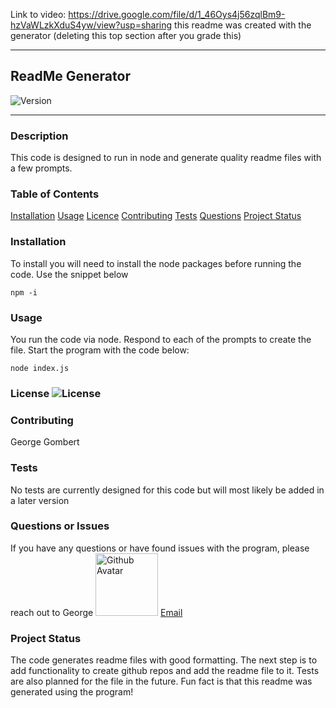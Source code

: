 Link to video: https://drive.google.com/file/d/1_46Oys4j56zqlBm9-hzVaWLzkXduS4yw/view?usp=sharing
this readme was created with the generator (deleting this top section after you grade this)
****
## ReadMe Generator
  ![Version](https://img.shields.io/badge/Version-1.0-green)
  ****
  ### Description
  This code is designed to run in node and generate quality readme files with a few prompts.
  ### Table of Contents
  [Installation](#Installation)
  [Usage](#Usage)
  [Licence](#Licence)
  [Contributing](#Contributing)
  [Tests](#Tests)
  [Questions](#Questions)
  [Project Status](#Project-status)
  
  ### Installation
  To install you will need to install the node packages before running the code. Use the snippet below
  ```
 npm -i 
```
  ### Usage
  You run the code via node. Respond to each of the prompts to create the file. Start the program with the code below:
  ```
 node index.js 
```
  ### License ![License](https://img.shields.io/badge/License-MIT-blue)
  
  ### Contributing
  George Gombert
  ### Tests
  No tests are currently designed for this code but will most likely be added in a later version
  ### Questions or Issues
  If you have any questions or have found issues with the program, please reach out to George
  <img src="https://avatars3.githubusercontent.com/u/59551782?v=4" alt="Github Avatar" width="100"/> [Email](georgegombert@gmail.com)
  
  ### Project Status
  The code generates readme files with good formatting. The next step is to add functionality to create github repos and add the readme file to it. Tests are also planned for the file in the future. Fun fact is that this readme was generated using the program!
